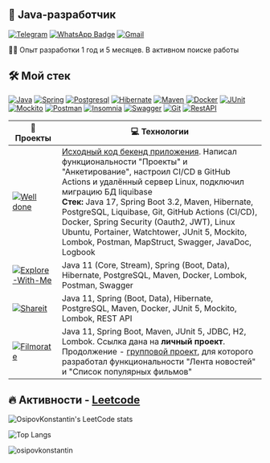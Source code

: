 <h2 align="left">💫 Java-разработчик</h2>

[![Telegram](https://img.shields.io/badge/Telegram-2CA5E0?style=for-the-badge&logo=telegram&logoColor=white)](https://t.me/osipov_ko)
[![WhatsApp Badge](https://img.shields.io/badge/-WHATSAPP-25D366?style=for-the-badge&logo=whatsapp&logoColor=white&link=https://wa.clck.bar/79850977659)](https://wa.clck.bar/79850977659)
[![Gmail](https://img.shields.io/badge/Gmail-D14836?style=for-the-badge&logo=gmail&logoColor=white)](mailto:osipowko@gmail.com)

👨‍💻 Опыт разработки 1 год и 5 месяцев. В активном поиске работы

## 🛠 Мой стек
[![Java](https://img.shields.io/badge/-Java-F29111?style=for-the-badge&logo=java&logoColor=e38873)](https://www.oracle.com/java/)
[![Spring](https://img.shields.io/badge/-Spring-6AAD3D?style=for-the-badge&logo=spring&logoColor=90fd87)](https://spring.io/projects/spring-framework) 
[![Postgresql](https://img.shields.io/badge/-postgresql-31648C?style=for-the-badge&logo=postgresql&logoColor=FFFFFF)](https://www.postgresql.org/)
[![Hibernate](https://img.shields.io/badge/-Hibernate-B6A975?style=for-the-badge&logo=hibernate&logoColor=717c88)](https://hibernate.org/)
[![Maven](https://img.shields.io/badge/-Maven-7D2675?style=for-the-badge&logo=apache&logoColor=e38873)](https://maven.apache.org/)
[![Docker](https://img.shields.io/badge/docker-%230db7ed.svg?style=for-the-badge&logo=docker&logoColor=white)](https://www.docker.com/)
[![JUnit](https://img.shields.io/badge/JUnit%205-6CA315?style=for-the-badge&logo=JUnit&logoColor=white)](https://junit.org/junit5/docs/current/user-guide/)
[![Mockito](https://img.shields.io/badge/-mockito-6CA315?style=for-the-badge&logo=mockito&logoColor=90fd87)](https://site.mockito.org/)
[![Postman](https://img.shields.io/badge/Postman-FF6C37?style=for-the-badge&logo=postman&logoColor=white)](https://www.postman.com/)
[![Insomnia](https://img.shields.io/badge/Insomnia-black?style=for-the-badge&logo=insomnia&logoColor=5849BE)](https://insomnia.rest/download)
[![Swagger](https://img.shields.io/badge/-Swagger-%23Clojure?style=for-the-badge&logo=swagger&logoColor=white)](https://editor-next.swagger.io/)
[![Git](https://img.shields.io/badge/git-%23F05033.svg?style=for-the-badge&logo=git&logoColor=white)](https://git-scm.com/)
[![RestAPI](https://img.shields.io/badge/-rest%20api-007EC0?style=for-the-badge&logo=restapi&logoColor=275ecf)](https://restfulapi.net/)


| 🚀 **Проекты** | 💻 **Технологии** |
| - | - |
|[![Well done](https://img.shields.io/static/v1?label=&message=Well-Done&color=000605&logo=github&logoColor=FFFFFF&labelColor=000605)](http://a0944694.xsph.ru/login) | [Исходный код бекенд приложения](https://github.com/employee-performance-assessment/epa_backend/tree/dev). Написал функциональности "Проекты" и "Анкетирование", настроил CI/CD в GitHub Actions и удалённый сервер Linux, подключил миграцию БД liquibase <br><b>Стек:</b> Java 17, Spring Boot 3.2, Maven, Hibernate, PostgreSQL, Liquibase, Git, GitHub Actions (CI/CD), Docker, Spring Security (Oauth2, JWT), Linux Ubuntu, Portainer, Watchtower, JUnit 5, Mockito, Lombok, Postman, MapStruct, Swagger, JavaDoc, Logbook|
| [![Explore-With-Me](https://img.shields.io/static/v1?label=&message=Explore-With-Me&color=000605&logo=github&logoColor=FFFFFF&labelColor=000605)](https://github.com/OsipovKonstantin/java-explore-with-me) | Java 11 (Core, Stream), Spring (Boot, Data), Hibernate, PostgreSQL, Maven, Docker, Lombok, Postman, Swagger |
| [![Shareit](https://img.shields.io/static/v1?label=&message=ShareIt&color=000605&logo=github&logoColor=FFFFFF&labelColor=000605)](https://github.com/OsipovKonstantin/java-shareit) | Java 11, Spring (Boot, Data), Hibernate, PostgreSQL, Maven, Docker, JUnit 5, Mockito, Lombok, REST API |
| [![Filmorate](https://img.shields.io/static/v1?label=&message=Filmorate&color=000605&logo=github&logoColor=FFFFFF&labelColor=000605)](https://github.com/OsipovKonstantin/java-filmorate) | Java 11, Spring Boot, Maven, JUnit 5, JDBC, H2, Lombok. Ссылка дана на **личный проект**. <br>Продолжение - [групповой проект](https://github.com/GlazyrinAV/java-filmorate), для которого разработал функциональности "Лента новостей" и "Список популярных фильмов" |


## :fire: Активности - [Leetcode](https://leetcode.com/osipowko/)
![OsipovKonstantin's LeetCode stats](https://leetcode-stats-six.vercel.app/api?username=osipowko)

![Top Langs](https://github-readme-stats.vercel.app/api/top-langs/?username=OsipovKonstantin&layout=compact)

<p align="left"> <img src="https://komarev.com/ghpvc/?username=osipovkonstantin&label=Profile%20views&color=0e75b6&style=flat" alt="osipovkonstantin" /> </p>
